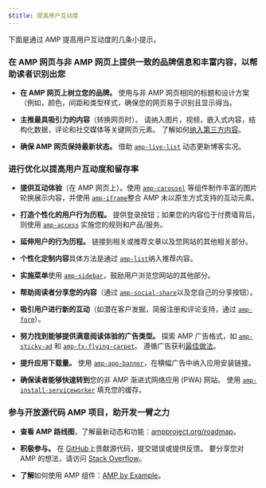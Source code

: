 ```yaml
---
$title: 提高用户互动度
---
```


下面是通过 AMP 提高用户互动度的几条小提示。

### 在 AMP 网页与非 AMP 网页上提供一致的品牌信息和丰富内容，以帮助读者识别出您

- **在 AMP 网页上树立您的品牌。** 使用与非 AMP 网页相同的标题和设计方案（例如，颜色，间距和类型样式，确保您的网页易于识别且显示得当。

- **主推最具吸引力的内容**（转换网页时）。 请纳入图片，视频，嵌入式内容，结构化数据，评论和社交媒体等关键网页元素。 了解如何[纳入第三方内容](https://www.ampproject.org/zh_cn/docs/guides/third_party_components)。

- **确保 AMP 网页保持最新状态。** 借助 [`amp-live-list`](https://www.ampproject.org/zh_cn/docs/reference/components/amp-live-list) 动态更新博客实况。

### 进行优化以提高用户互动度和留存率

- **提供互动体验**（在 AMP 网页上）。使用 [`amp-carousel`](https://www.ampproject.org/zh_cn/docs/reference/components/amp-carousel) 等组件制作丰富的图片轮换展示内容，并使用 [`amp-iframe`](https://www.ampproject.org/zh_cn/docs/reference/components/amp-iframe)整合 AMP 未以原生方式支持的互动元素。

- **打造个性化的用户行为历程。** 提供登录按钮；如果您的内容位于付费墙背后，则使用 [`amp-access`](https://www.ampproject.org/zh_cn/docs/reference/components/amp-access) 实施您的规则和产品/服务。

- **延伸用户的行为历程。** 链接到相关或推荐文章以及您网站的其他相关部分。

- **个性化定制内容**具体方法是通过 [`amp-list`](https://www.ampproject.org/zh_cn/docs/reference/components/amp-list)纳入推荐内容。

- **实施菜单**使用 [`amp-sidebar`](https://www.ampproject.org/zh_cn/docs/reference/components/amp-sidebar)，鼓励用户浏览您网站的其他部分。

- **帮助阅读者分享您的内容**（通过 [`amp-social-share`](https://www.ampproject.org/zh_cn/docs/reference/components/amp-social-share)以及您自己的分享按钮）。

- **吸引用户进行新的互动**（如潜在客户发掘，简报注册和评论支持，通过 [`amp-form`](https://www.ampproject.org/zh_cn/docs/reference/components/amp-form)）。

- **努力找到能够提供满意阅读体验的广告类型。** 探索 AMP 广告格式，如 [`amp-sticky-ad`](https://www.ampproject.org/zh_cn/docs/reference/components/amp-sticky-ad) 和 [`amp-fx-flying-carpet`](https://www.ampproject.org/zh_cn/docs/reference/components/amp-fx-flying-carpet)。 遵循广告获利[最佳做法](/zh_cn/docs/guides/ads/ads_tips.html)。

- **提升应用下载量。** 使用 [`amp-app-banner`](https://www.ampproject.org/zh_cn/docs/reference/components/amp-app-banner)，在横幅广告中纳入应用安装链接。

- **确保读者能够快速转到**您的非 AMP 渐进式网络应用 (PWA) 网站。 使用 [`amp-install-serviceworker`](https://www.ampproject.org/zh_cn/docs/reference/components/amp-install-serviceworker) 填充您的缓存。

### 参与开放源代码 AMP 项目，助开发一臂之力

- **查看 AMP 路线图**，了解最新动态和功能：[ampproject.org/roadmap](https://www.ampproject.org/zh_cn/roadmap)。

- **积极参与。** 
在 [GitHub](https://github.com/ampproject/amphtml/blob/master/CONTRIBUTING.md)上贡献源代码，提交错误或提供反馈。 要分享您对 AMP 的想法，请访问 [Stack Overflow](https://stackoverflow.com/questions/tagged/amp-html)。

- **了解**如何使用 AMP 组件：[AMP by Example](https://ampbyexample.com/)。

